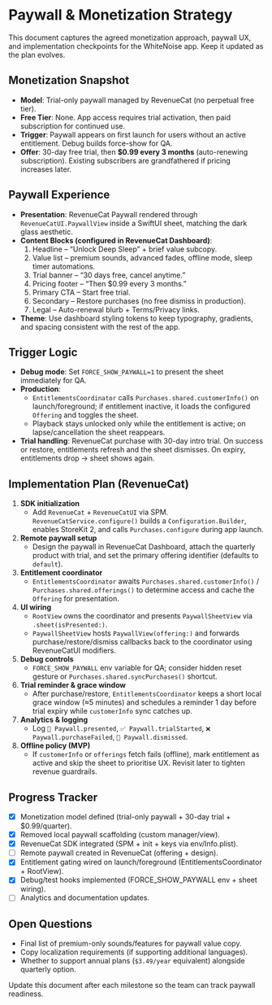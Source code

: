 # Paywall & Monetization Strategy

This document captures the agreed monetization approach, paywall UX, and implementation checkpoints for the WhiteNoise app. Keep it updated as the plan evolves.

## Monetization Snapshot
- **Model**: Trial-only paywall managed by RevenueCat (no perpetual free tier).
- **Free Tier**: None. App access requires trial activation, then paid subscription for continued use.
- **Trigger**: Paywall appears on first launch for users without an active entitlement. Debug builds force-show for QA.
- **Offer**: 30-day free trial, then **$0.99 every 3 months** (auto-renewing subscription). Existing subscribers are grandfathered if pricing increases later.

## Paywall Experience
- **Presentation**: RevenueCat Paywall rendered through `RevenueCatUI.PaywallView` inside a SwiftUI sheet, matching the dark glass aesthetic.
- **Content Blocks (configured in RevenueCat Dashboard)**:
  1. Headline – “Unlock Deep Sleep” + brief value subcopy.
  2. Value list – premium sounds, advanced fades, offline mode, sleep timer automations.
  3. Trial banner – “30 days free, cancel anytime.”
  4. Pricing footer – “Then $0.99 every 3 months.”
  5. Primary CTA – Start free trial.
  6. Secondary – Restore purchases (no free dismiss in production).
  7. Legal – Auto-renewal blurb + Terms/Privacy links.
- **Theme**: Use dashboard styling tokens to keep typography, gradients, and spacing consistent with the rest of the app.

## Trigger Logic
- **Debug mode**: Set `FORCE_SHOW_PAYWALL=1` to present the sheet immediately for QA.
- **Production**:
  - `EntitlementsCoordinator` calls `Purchases.shared.customerInfo()` on launch/foreground; if entitlement inactive, it loads the configured `Offering` and toggles the sheet.
  - Playback stays unlocked only while the entitlement is active; on lapse/cancellation the sheet reappears.
- **Trial handling**: RevenueCat purchase with 30-day intro trial. On success or restore, entitlements refresh and the sheet dismisses. On expiry, entitlements drop → sheet shows again.

## Implementation Plan (RevenueCat)
1. **SDK initialization**
   - Add `RevenueCat` + `RevenueCatUI` via SPM. `RevenueCatService.configure()` builds a `Configuration.Builder`, enables StoreKit 2, and calls `Purchases.configure` during app launch.
2. **Remote paywall setup**
   - Design the paywall in RevenueCat Dashboard, attach the quarterly product with trial, and set the primary offering identifier (defaults to `default`).
3. **Entitlement coordinator**
   - `EntitlementsCoordinator` awaits `Purchases.shared.customerInfo()` / `Purchases.shared.offerings()` to determine access and cache the `Offering` for presentation.
4. **UI wiring**
   - `RootView` owns the coordinator and presents `PaywallSheetView` via `.sheet(isPresented:)`.
   - `PaywallSheetView` hosts `PaywallView(offering:)` and forwards purchase/restore/dismiss callbacks back to the coordinator using RevenueCatUI modifiers.
5. **Debug controls**
   - `FORCE_SHOW_PAYWALL` env variable for QA; consider hidden reset gesture or `Purchases.shared.syncPurchases()` shortcut.
6. **Trial reminder & grace window**
   - After purchase/restore, `EntitlementsCoordinator` keeps a short local grace window (≈5 minutes) and schedules a reminder 1 day before trial expiry while `customerInfo` sync catches up.
7. **Analytics & logging**
   - Log `🎯 Paywall.presented`, `✅ Paywall.trialStarted`, `❌ Paywall.purchaseFailed`, `🏁 Paywall.dismissed`.
8. **Offline policy (MVP)**
   - If `customerInfo` or `offerings` fetch fails (offline), mark entitlement as active and skip the sheet to prioritise UX. Revisit later to tighten revenue guardrails.

## Progress Tracker
- [x] Monetization model defined (trial-only paywall + 30-day trial + $0.99/quarter).
- [x] Removed local paywall scaffolding (custom manager/view).
- [x] RevenueCat SDK integrated (SPM + init + keys via env/Info.plist).
- [ ] Remote paywall created in RevenueCat (offering + design).
- [x] Entitlement gating wired on launch/foreground (EntitlementsCoordinator + RootView).
- [x] Debug/test hooks implemented (FORCE_SHOW_PAYWALL env + sheet wiring).
- [ ] Analytics and documentation updates.

## Open Questions
- Final list of premium-only sounds/features for paywall value copy.
- Copy localization requirements (if supporting additional languages).
- Whether to support annual plans (`$3.49/year` equivalent) alongside quarterly option.

Update this document after each milestone so the team can track paywall readiness.
